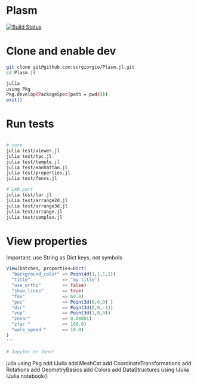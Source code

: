 # Plasm

[![Build Status](https://github.com/scrgiorgio/Plasm.jl/actions/workflows/CI.yml/badge.svg?branch=main)](https://github.com/scrgiorgio/Plasm.jl/actions/workflows/CI.yml?query=branch%3Amain)


# Clone and enable dev

```bash
git clone git@github.com:scrgiorgio/Plasm.jl.git
cd Plasm.jl

julia
using Pkg
Pkg.develop(PackageSpec(path = pwd()))
exit()
```

# Run tests

```bash

# core
julia test/viewer.jl
julia test/hpc.jl
julia test/temple.jl
julia test/manhattan.jl
julia test/properties.jl
julia test/fenvs.jl

# LAR part
julia test/lar.jl
julia test/arrange2d.jl
julia test/arrange3d.jl
julia test/arrange.jl
julia test/complex.jl
```

# View properties

Important: use String as Dict keys, not symbols

```julia
View(batches, properties=Dict(
  "background_color" => Point4d(1,1,1,1))
  "title"            => "my title")
  "use_ortho"        => false)
  "show_lines"       => true)
  "fov"              => 60.0)
  "pos"              => Point3d(0,0,0) )
  "dir"              => Point3d(0,0,-1))
  "vup"              => Point3d(1,0,0))
  "znear"            => 0.00001) 
  "zfar "            => 100.0) 
  "walk_speed "      => 10.0) 
)
'''

# Jupyter or Juno?

```
julia
using Pkg
add IJulia
add MeshCat
add CoordinateTransformations 
add Rotations 
add GeometryBasics
add Colors
add DataStructures
using IJulia
IJulia.notebook()
``````